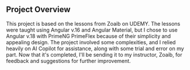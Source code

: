 ## Project Overview

This project is based on the lessons from Zoaib on UDEMY. The lessons were taught using Angular v.16 and Angular Material, but I chose to use Angular v.18 with PrimeNG PrimeFlex because of their simplicity and appealing design. The project involved some complexities, and I relied heavily on AI Copilot for assistance, along with some trial and error on my part. Now that it's completed, I'll be sending it to my instructor, Zoaib, for feedback and suggestions for further improvement.
